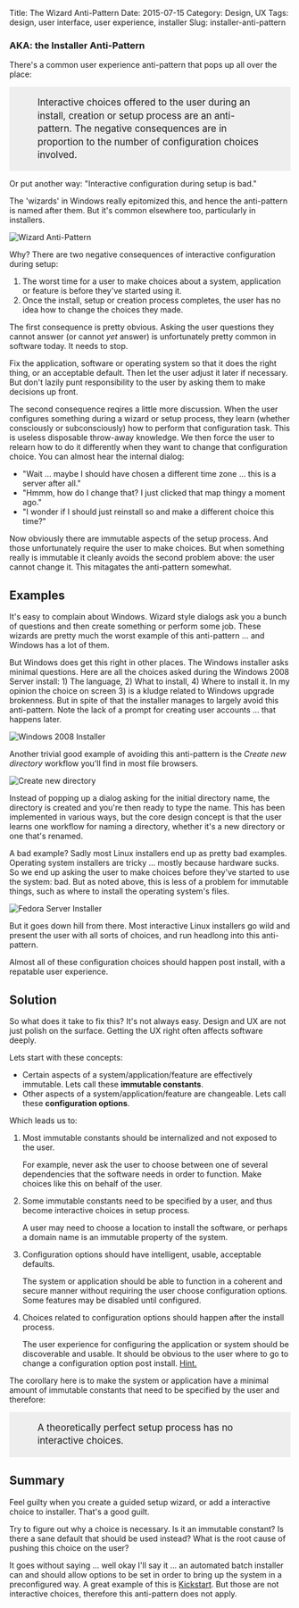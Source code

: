 Title: The Wizard Anti-Pattern
Date: 2015-07-15
Category: Design, UX
Tags: design, user interface, user experience, installer
Slug: installer-anti-pattern

### AKA: the Installer Anti-Pattern

There's a common user experience anti-pattern that pops up all over the place:

<div style="font-size: 120%; line-height: 140%; padding: 1em 3em; background-color: #EEE;">
Interactive choices offered to the user during an install, creation or setup process are an anti-pattern. The negative consequences are in proportion to the number of configuration choices involved.
</div>

Or put another way: "Interactive configuration during setup is bad."

The 'wizards' in Windows really epitomized this, and hence the anti-pattern is named after them. But it's common elsewhere too, particularly in installers.

![Wizard Anti-Pattern](images/wizard-anti-pattern.png)

Why? There are two negative consequences of interactive configuration during setup:

 1. The worst time for a user to make choices about a system, application or feature is before they've started using it.
 2. Once the install, setup or creation process completes, the user has no idea how to change the choices they made.

The first consequence is pretty obvious. Asking the user questions they cannot answer (or cannot *yet* answer) is unfortunately pretty common in software today. It needs to stop.

Fix the application, software or operating system so that it does the right thing, or an acceptable default. Then let the user adjust it later if necessary. But don't lazily punt responsibility to the user by asking them to make decisions up front.

The second consequence reqires a little more discussion. When the user configures something during a wizard or setup process, they learn (whether consciously or subconsciously) how to perform that configuration task. This is useless disposable throw-away knowledge. We then force the user to relearn how to do it differently when they want to change that configuration choice. You can almost hear the internal dialog:

 * "Wait ... maybe I should have chosen a different time zone ... this is a server after all."
 * "Hmmm, how do I change that? I just clicked that map thingy a moment ago."
 * "I wonder if I should just reinstall so and make a different choice this time?"

Now obviously there are immutable aspects of the setup process. And those unfortunately require the user to make choices. But when something really is immutable it cleanly avoids the second problem above: the user cannot change it. This mitagates the anti-pattern somewhat.

## Examples

It's easy to complain about Windows. Wizard style dialogs ask you a bunch of questions and then create something or perform some job. These wizards are pretty much the worst example of this anti-pattern ... and Windows has a lot of them.

But Windows does get this right in other places. The Windows installer asks minimal questions. Here are all the choices asked during the Windows 2008 Server install: 1) The language, 2) What to install, 4) Where to install it. In my opinion the choice on screen 3) is a kludge related to Windows upgrade brokenness. But in spite of that the installer manages to largely avoid this anti-pattern. Note the lack of a prompt for creating user accounts ... that happens later.

![Windows 2008 Installer](images/windows-installer.png)

Another trivial good example of avoiding this anti-pattern is the *Create new directory* workflow you'll find in most file browsers.

![Create new directory](images/create-new-directory.png)

Instead of popping up a dialog asking for the initial directory name, the directory is created and you're then ready to type the name. This has been implemented in various ways, but the core design concept is that the user learns one workflow for naming a directory, whether it's a new directory or one that's renamed.


A bad example? Sadly most Linux installers end up as pretty bad examples. Operating system installers are tricky ... mostly because hardware sucks. So we end up asking the user to make choices before they've started to use the system: bad. But as noted above, this is less of a problem for immutable things, such as where to install the operating system's files.

![Fedora Server Installer](images/fedora-22-server-installer.png)

But it goes down hill from there. Most interactive Linux installers go wild and present the user with all sorts of choices, and run headlong into this anti-pattern.

Almost all of these configuration choices should happen post install, with a repatable user experience.

## Solution

So what does it take to fix this? It's not always easy. Design and UX are not just polish on the surface. Getting the UX right often affects software deeply.

Lets start with these concepts:

 * Certain aspects of a system/application/feature are effectively immutable. Lets call these **immutable constants**.
 * Other aspects of a system/application/feature are changeable. Lets call these **configuration options**.

Which leads us to:

 1. Most immutable constants should be internalized and not exposed to the user.

    For example, never ask the user to choose between one of several dependencies that the software needs in order to function. Make choices like this on behalf of the user.

 2. Some immutable constants need to be specified by a user, and thus become interactive choices in setup process.

    A user may need to choose a location to install the software, or perhaps a domain name is an immutable property of the system.

 3. Configuration options should have intelligent, usable, acceptable defaults.

    The system or application should be able to function in a coherent and secure manner without requiring the user choose configuration options. Some features may be disabled until configured.

 3. Choices related to configuration options should happen after the install process.

    The user experience for configuring the application or system should be discoverable and usable. It should be obvious to the user where to go to change a configuration option post install. [Hint.](http://cockpit-project.org/)

The corollary here is to make the system or application have a minimal amount of immutable constants that need to be specified by the user and therefore:

<div style="font-size: 120%; line-height: 140%; padding: 1em 3em; background-color: #EEE;">
A theoretically perfect setup process has no interactive choices.
</div>

## Summary

Feel guilty when you create a guided setup wizard, or add a interactive choice to installer. That's a good guilt.

Try to figure out why a choice is necessary. Is it an immutable constant? Is there a sane default that should be used instead? What is the root cause of pushing this choice on the user?

It goes without saying ... well okay I'll say it ... an automated batch installer can and should allow options to be set in order to bring up the system in a preconfigured way. A great example of this is [Kickstart](https://github.com/rhinstaller/pykickstart/blob/master/docs/kickstart-docs.rst). But those are not interactive choices, therefore this anti-pattern does not apply.
